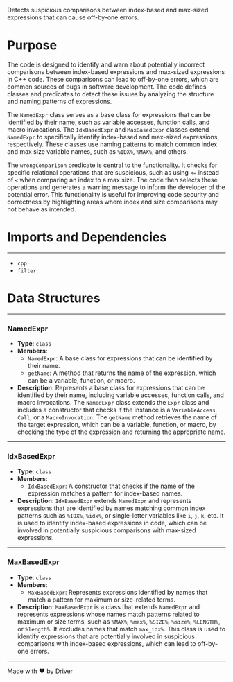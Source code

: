 <!--------------------------------------------------------------------------------->
<!-- IMPORTANT: This file is auto-generated by Driver (https://driver.ai). -------->
<!-- Manual edits may be overwritten on future commits. --------------------------->
<!--------------------------------------------------------------------------------->

Detects suspicious comparisons between index-based and max-sized expressions that can cause off-by-one errors.

# Purpose
The code is designed to identify and warn about potentially incorrect comparisons between index-based expressions and max-sized expressions in C++ code. These comparisons can lead to off-by-one errors, which are common sources of bugs in software development. The code defines classes and predicates to detect these issues by analyzing the structure and naming patterns of expressions.

The `NamedExpr` class serves as a base class for expressions that can be identified by their name, such as variable accesses, function calls, and macro invocations. The `IdxBasedExpr` and `MaxBasedExpr` classes extend `NamedExpr` to specifically identify index-based and max-sized expressions, respectively. These classes use naming patterns to match common index and max size variable names, such as `%IDX%`, `%MAX%`, and others.

The `wrongComparison` predicate is central to the functionality. It checks for specific relational operations that are suspicious, such as using `<=` instead of `<` when comparing an index to a max size. The code then selects these operations and generates a warning message to inform the developer of the potential error. This functionality is useful for improving code security and correctness by highlighting areas where index and size comparisons may not behave as intended.
# Imports and Dependencies

---
- `cpp`
- `filter`


# Data Structures

---
### NamedExpr
- **Type**: ``class``
- **Members**:
    - ``NamedExpr``: A base class for expressions that can be identified by their name.
    - ``getName``: A method that returns the name of the expression, which can be a variable, function, or macro.
- **Description**: Represents a base class for expressions that can be identified by their name, including variable accesses, function calls, and macro invocations. The `NamedExpr` class extends the `Expr` class and includes a constructor that checks if the instance is a `VariableAccess`, `Call`, or a `MacroInvocation`. The `getName` method retrieves the name of the target expression, which can be a variable, function, or macro, by checking the type of the expression and returning the appropriate name.


---
### IdxBasedExpr
- **Type**: ``class``
- **Members**:
    - `IdxBasedExpr`: A constructor that checks if the name of the expression matches a pattern for index-based names.
- **Description**: `IdxBasedExpr` extends `NamedExpr` and represents expressions that are identified by names matching common index patterns such as `%IDX%`, `%idx%`, or single-letter variables like `i`, `j`, `k`, etc. It is used to identify index-based expressions in code, which can be involved in potentially suspicious comparisons with max-sized expressions.


---
### MaxBasedExpr
- **Type**: ``class``
- **Members**:
    - `MaxBasedExpr`: Represents expressions identified by names that match a pattern for maximum or size-related terms.
- **Description**: `MaxBasedExpr` is a class that extends `NamedExpr` and represents expressions whose names match patterns related to maximum or size terms, such as `%MAX%`, `%max%`, `%SIZE%`, `%size%`, `%LENGTH%`, or `%length%`. It excludes names that match `max_idx%`. This class is used to identify expressions that are potentially involved in suspicious comparisons with index-based expressions, which can lead to off-by-one errors.



---
Made with ❤️ by [Driver](https://www.driver.ai/)